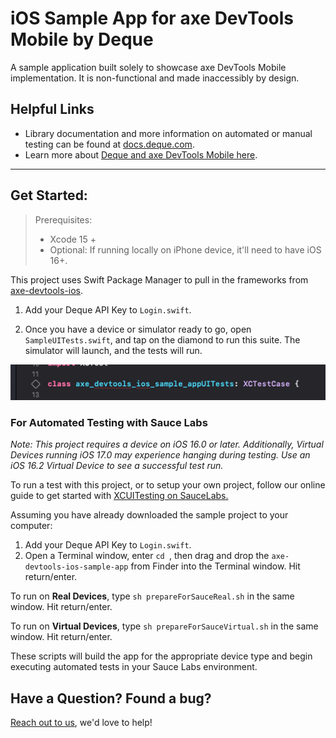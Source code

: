# iOS Sample App for axe DevTools Mobile by Deque

A sample application built solely to showcase axe DevTools Mobile implementation. It is non-functional and made inaccessibly by design.

<!-- Get started with a [free trial today](https://axe.dequelabs.com/signup?product=axe-devtools-mobile&redirect_uri=https://axe.dequelabs.com/axe-devtools-mobile/get-started).-->

## Helpful Links
- Library documentation and more information on automated or manual testing can be found at [docs.deque.com](https://docs.deque.com/devtools-mobile/).
- Learn more about [Deque and axe DevTools Mobile here](https://www.deque.com/).

------

## Get Started:

> Prerequisites:
> - Xcode 15 +
> - Optional: If running locally on iPhone device, it'll need to have iOS 16+.

This project uses Swift Package Manager to pull in the frameworks from [axe-devtools-ios](https://github.com/dequelabs/axe-devtools-ios/).

1. Add your Deque API Key to `Login.swift`.

2. Once you have a device or simulator ready to go, open `SampleUITests.swift`, and tap on the diamond to run this suite. The simulator will launch, and the tests will run.

<img src="doc_img/UITests.png" alt="Shows the click area for running the UI test."/>

### For Automated Testing with Sauce Labs
_Note: This project requires a device on iOS 16.0 or later. Additionally, Virtual Devices running iOS 17.0 may experience hanging during testing. Use an iOS 16.2 Virtual Device to see a successful test run._

To run a test with this project, or to setup your own project, follow our online guide to get started with [XCUITesting on SauceLabs.](https://docs.deque.com/devtools-mobile/ios-example-sauce-labs-xcui)

Assuming you have already downloaded the sample project to your computer:
1. Add your Deque API Key to `Login.swift`.
2. Open a Terminal window, enter `cd `, then drag and drop the `axe-devtools-ios-sample-app` from Finder into the Terminal window. Hit return/enter.

To run on **Real Devices**, type `sh prepareForSauceReal.sh` in the same window. Hit return/enter.

To run on **Virtual Devices**, type `sh prepareForSauceVirtual.sh` in the same window. Hit return/enter.

These scripts will build the app for the appropriate device type and begin executing automated tests in your Sauce Labs environment.

## Have a Question? Found a bug?

[Reach out to us](https://docs.deque.com/devtools-mobile/help), we'd love to help!
